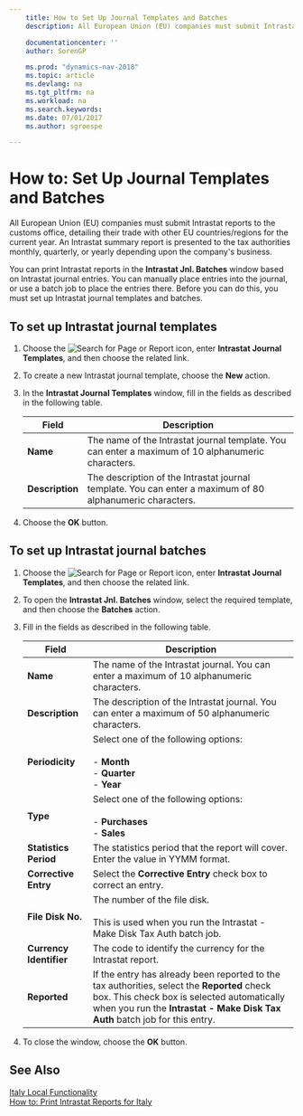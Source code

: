 ```yaml
---
    title: How to Set Up Journal Templates and Batches
    description: All European Union (EU) companies must submit Intrastat reports to the customs office, detailing their trade with other EU countries/regions for the current year.

    documentationcenter: ''
    author: SorenGP

    ms.prod: "dynamics-nav-2018"
    ms.topic: article
    ms.devlang: na
    ms.tgt_pltfrm: na
    ms.workload: na
    ms.search.keywords:
    ms.date: 07/01/2017
    ms.author: sgroespe

---
```

# How to: Set Up Journal Templates and Batches
All European Union (EU) companies must submit Intrastat reports to the customs office, detailing their trade with other EU countries/regions for the current year. An Intrastat summary report is presented to the tax authorities monthly, quarterly, or yearly depending upon the company's business.  

You can print Intrastat reports in the **Intrastat Jnl. Batches** window based on Intrastat journal entries. You can manually place entries into the journal, or use a batch job to place the entries there. Before you can do this, you must set up Intrastat journal templates and batches.  

## To set up Intrastat journal templates  

1.  Choose the ![Search for Page or Report](../../media/ui-search/search_small.png "Search for Page or Report icon") icon, enter **Intrastat Journal Templates**, and then choose the related link.  
2.  To create a new Intrastat journal template, choose the **New** action.  
3.  In the **Intrastat Journal Templates** window, fill in the fields as described in the following table.  

    |Field|Description|  
    |---------------------------------|---------------------------------------|  
    |**Name**|The name of the Intrastat journal template. You can enter a maximum of 10 alphanumeric characters.|  
    |**Description**|The description of the Intrastat journal template. You can enter a maximum of 80 alphanumeric characters.|  

4.  Choose the **OK** button.  

## To set up Intrastat journal batches  

1.  Choose the ![Search for Page or Report](../../media/ui-search/search_small.png "Search for Page or Report icon") icon, enter **Intrastat Journal Templates**, and then choose the related link.  
2.  To open the **Intrastat Jnl. Batches** window, select the required template, and then choose the **Batches** action.  
3.  Fill in the fields as described in the following table.  

    |Field|Description|  
    |---------------------------------|---------------------------------------|  
    |**Name**|The name of the Intrastat journal. You can enter a maximum of 10 alphanumeric characters.|  
    |**Description**|The description of the Intrastat journal. You can enter a maximum of 50 alphanumeric characters.|  
    |**Periodicity**|Select one of the following options:<br /><br /> -   **Month**<br />-   **Quarter**<br />-   **Year**|  
    |**Type**|Select one of the following options:<br /><br /> -   **Purchases**<br />-   **Sales**|  
    |**Statistics Period**|The statistics period that the report will cover. Enter the value in YYMM format.|  
    |**Corrective Entry**|Select the **Corrective Entry** check box to correct an entry.|  
    |**File Disk No.**|The number of the file disk.<br /><br /> This is used when you run the Intrastat - Make Disk Tax Auth batch job.|  
    |**Currency Identifier**|The code to identify the currency for the Intrastat report.|  
    |**Reported**|If the entry has already been reported to the tax authorities, select the **Reported** check box. This check box is selected automatically when you run the **Intrastat - Make Disk Tax Auth** batch job for this entry.|  

4.  To close the window, choose the **OK** button.  

## See Also  
  [Italy Local Functionality](italy-local-functionality.md)   
 [How to: Print Intrastat Reports for Italy](how-to-print-intrastat-reports-for-italy.md)
